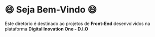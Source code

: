 # :smile: Seja Bem-Vindo :smile:

Este diretório é destinado ao projetos de **Front-End** desenvolvidos na plataforma **Digital Inovation One - D.I.O**
